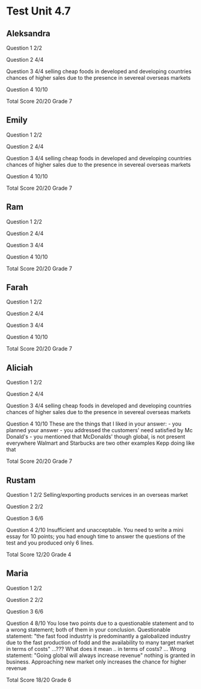# Test Unit 4.7

## Aleksandra

Question 1      2/2

Question 2      4/4

Question 3      4/4
                selling cheap foods in developed and developing countries
                chances of higher sales due to the presence in severeal overseas markets

Question 4      10/10

Total Score     20/20 Grade 7

## Emily

Question 1      2/2

Question 2      4/4

Question 3      4/4
                selling cheap foods in developed and developing countries
                chances of higher sales due to the presence in severeal overseas markets

Question 4      10/10

Total Score     20/20 Grade 7

## Ram

Question 1      2/2

Question 2      4/4

Question 3      4/4

Question 4      10/10

Total Score     20/20 Grade 7

## Farah

Question 1      2/2

Question 2      4/4

Question 3      4/4

Question 4      10/10

Total Score     20/20 Grade 7

## Aliciah

Question 1      2/2

Question 2      4/4

Question 3      4/4
                selling cheap foods in developed and developing countries
                chances of higher sales due to the presence in severeal overseas markets

Question 4      10/10
                These are the things that I liked in your answer:
                - you planned your answer
                - you addressed the customers' need satisfied by Mc Donald's
                - you mentioned that McDonalds' though global, is not present everywhere
                  Walmart and Starbucks are two other examples
                Kepp doing like that

Total Score     20/20 Grade 7

## Rustam

Question 1      2/2
                Selling/exporting products services in an overseas market

Question 2      2/2

Question 3      6/6

Question 4      2/10
                Insufficient and unacceptable.
                You need to write a mini essay for 10 points; you had
                enough time to answer the questions of the test and 
                you produced only 6 lines.

Total Score     12/20 Grade 4

## Maria

Question 1      2/2

Question 2      2/2

Question 3      6/6

Question 4      8/10
                You lose two points due to a questionable statement and to
                a wrong statement; both of them in your conclusion.
                Questionable statement: "the fast food industrty is predominantly
                a galobalized industry due to the fast production of fodd and the
                availability to many target market in terms of costs" ...??? 
                What does it mean .. in terms of costs? ...
                Wrong statement: "Going global will always increase revenue"
                nothing is granted in business. Approaching new market only
                increases the chance for higher revenue

Total Score     18/20 Grade 6


